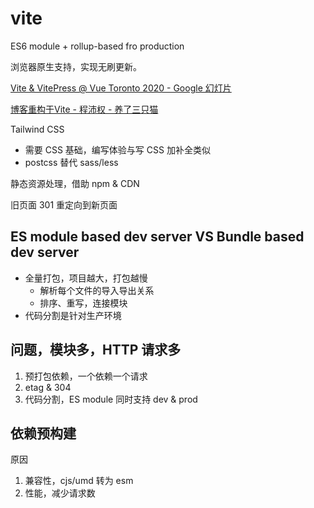 # vite

ES6 module + rollup-based fro production

浏览器原生支持，实现无刷更新。

[Vite & VitePress @ Vue Toronto 2020 - Google 幻灯片](https://docs.google.com/presentation/d/1X1hrFw18v67bEniTPpaI_DBulLdkKNFEc_3nVEm95mM/edit#slide=id.p)

[博客重构于Vite - 程沛权 - 养了三只猫](https://chengpeiquan.com/article/rewrite-in-vite.html)

Tailwind CSS

- 需要 CSS 基础，编写体验与写 CSS 加补全类似
- postcss 替代 sass/less

静态资源处理，借助 npm & CDN

旧页面 301 重定向到新页面

## ES module based dev server VS Bundle based dev server

- 全量打包，项目越大，打包越慢
  - 解析每个文件的导入导出关系
  - 排序、重写，连接模块
- 代码分割是针对生产环境

## 问题，模块多，HTTP 请求多

1. 预打包依赖，一个依赖一个请求
2. etag & 304
3. 代码分割，ES module 同时支持 dev & prod

## 依赖预构建
原因
1. 兼容性，cjs/umd 转为 esm
2. 性能，减少请求数
